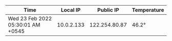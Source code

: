 | Time     | Local IP | Public IP | Temperature |
| ----------- | ----------- | ----------- | ----------- |
| Wed 23 Feb 2022 05:30:01 AM +0545      | 10.0.2.133     | 122.254.80.87  | 46.2° |
